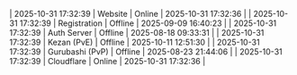 | 2025-10-31 17:32:39 | Website | Online | 2025-10-31 17:32:36 |
| 2025-10-31 17:32:39 | Registration | Offline | 2025-09-09 16:40:23 |
| 2025-10-31 17:32:39 | Auth Server | Offline | 2025-08-18 09:33:31 |
| 2025-10-31 17:32:39 | Kezan (PvE) | Offline | 2025-10-11 12:51:30 |
| 2025-10-31 17:32:39 | Gurubashi (PvP) | Offline | 2025-08-23 21:44:06 |
| 2025-10-31 17:32:39 | Cloudflare | Online | 2025-10-31 17:32:36 |
